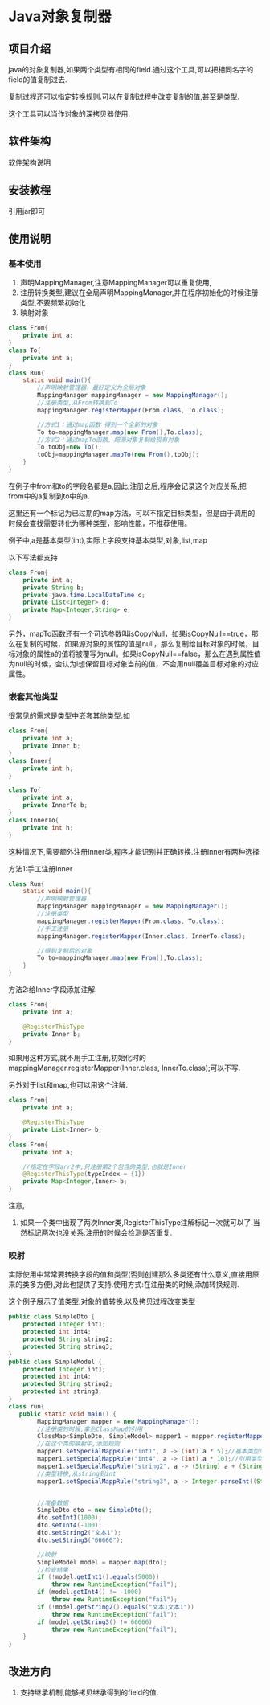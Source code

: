 # Java对象复制器

## 项目介绍

java的对象复制器,如果两个类型有相同的field.通过这个工具,可以把相同名字的field的值复制过去.

复制过程还可以指定转换规则.可以在复制过程中改变复制的值,甚至是类型.

这个工具可以当作对象的深拷贝器使用.

## 软件架构

软件架构说明

## 安装教程

引用jar即可

## 使用说明

### 基本使用

1. 声明MappingManager,注意MappingManager可以重复使用,
2. 注册转换类型,建议在全局声明MappingManager,并在程序初始化的时候注册类型,不要频繁初始化
3. 映射对象

```Java
class From{
    private int a;
}
class To{
    private int a;
}
class Run{
    static void main(){
        //声明映射管理器，最好定义为全局对象
        MappingManager mappingManager = new MappingManager();
        //注册类型,从From转换到To
        mappingManager.registerMapper(From.class, To.class);

        //方式1：通过map函数 得到一个全新的对象
        To to=mappingManager.map(new From(),To.class);
        //方式2：通过mapTo函数，把源对象复制给现有对象
        To toObj=new To();
        toObj=mappingManager.mapTo(new From(),toObj);
    }
}
```

在例子中from和to的字段名都是a,因此,注册之后,程序会记录这个对应关系,把from中的a复制到to中的a.

这里还有一个标记为已过期的map方法，可以不指定目标类型，但是由于调用的时候会查找需要转化为哪种类型，影响性能，不推荐使用。

例子中,a是基本类型(int),实际上字段支持基本类型,对象,list,map

以下写法都支持

```Java
class From{
    private int a;
    private String b;
    private java.time.LocalDateTime c;
    private List<Integer> d;
    private Map<Integer,String> e;
}
```

另外，mapTo函数还有一个可选参数叫isCopyNull，如果isCopyNull==true，那么在复制的时候，如果源对象的属性的值是null，那么复制给目标对象的时候，目标对象的属性a的值将被覆写为null。如果isCopyNull==false，那么在遇到属性值为null的时候，会认为i想保留目标对象当前的值，不会用null覆盖目标对象的对应属性。

### 嵌套其他类型

很常见的需求是类型中嵌套其他类型.如

```Java
class From{
    private int a;
    private Inner b;
}
class Inner{
    private int h;
}

class To{
    private int a;
    private InnerTo b;
}
class InnerTo{
    private int h;
}
```

这种情况下,需要额外注册Inner类,程序才能识别并正确转换.注册Inner有两种选择

方法1:手工注册Inner

```Java
class Run{
    static void main(){
        //声明映射管理器
        MappingManager mappingManager = new MappingManager();
        //注册类型
        mappingManager.registerMapper(From.class, To.class);
        //手工注册
        mappingManager.registerMapper(Inner.class, InnerTo.class);

        //得到复制后的对象
        To to=mappingManager.map(new From(),To.class);
    }
}
```

方法2:给Inner字段添加注解.

```Java
class From{
    private int a;

    @RegisterThisType
    private Inner b;
}
```

如果用这种方式,就不用手工注册,初始化时的mappingManager.registerMapper(Inner.class, InnerTo.class);可以不写.

另外对于list和map,也可以用这个注解.

```Java
class From{
    private int a;

    @RegisterThisType
    private List<Inner> b;
}
class From{
    private int a;

    //指定在字段arr2中,只注册第2个包含的类型,也就是Inner
    @RegisterThisType(typeIndex = {1})
    private Map<Integer,Inner> b;
}
```

注意,
1. 如果一个类中出现了两次Inner类,RegisterThisType注解标记一次就可以了.当然标记两次也没关系.注册的时候会检测是否重复.

### 映射

实际使用中常常要转换字段的值和类型(否则创建那么多类还有什么意义,直接用原来的类多方便),对此也提供了支持.使用方式:在注册类的时候,添加转换规则.

这个例子展示了值类型,对象的值转换,以及拷贝过程改变类型

```Java
public class SimpleDto {
    protected Integer int1;
    protected int int4;
    protected String string2;
    protected String string3;
}
public class SimpleModel {
    protected Integer int1;
    protected int int4;
    protected String string2;
    protected int string3;
}
class run{
   public static void main() {
        MappingManager mapper = new MappingManager();
        //注册类的时候,拿到ClassMap的引用
        ClassMap<SimpleDto, SimpleModel> mapper1 = mapper.registerMapper(SimpleDto.class, SimpleModel.class);
        //在这个类的映射中,添加规则
        mapper1.setSpecialMappRule("int1", a -> (int) a * 5);//基本类型的特殊映射
        mapper1.setSpecialMappRule("int4", a -> (int) a * 10);//引用类型的特殊映射
        mapper1.setSpecialMappRule("string2", a -> (String) a + (String) a);
        //类型转换,从string到int
        mapper1.setSpecialMappRule("string3", a -> Integer.parseInt((String) a));


        //准备数据
        SimpleDto dto = new SimpleDto();
        dto.setInt1(1000);
        dto.setInt4(-100);
        dto.setString2("文本1");
        dto.setString3("66666");

        //映射
        SimpleModel model = mapper.map(dto);
        //检查结果
        if (!model.getInt1().equals(5000))
            throw new RuntimeException("fail");
        if (model.getInt4() != -1000)
            throw new RuntimeException("fail");
        if (!model.getString2().equals("文本1文本1"))
            throw new RuntimeException("fail");
        if (model.getString3() != 66666)
            throw new RuntimeException("fail");
    }
}
```

## 改进方向

1. 支持继承机制,能够拷贝继承得到的field的值.
